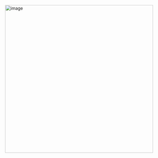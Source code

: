 <img width="485" alt="image" src="https://github.com/user-attachments/assets/d823c0a5-e744-4067-95a8-4fcc551a677c">

